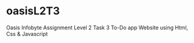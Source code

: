 # oasisL2T3
Oasis Infobyte Assignment Level 2 Task 3 To-Do app Website using Html, Css &amp; Javascript
